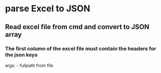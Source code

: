 # parse Excel to JSON

## Read excel file from cmd and convert to JSON array

### The first column of the excel file must contain the headers for the json keys

args: 
	- fullpath from file
